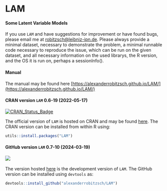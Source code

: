 # LAM
#### Some Latent Variable Models


If you use `LAM` and have suggestions for improvement or have found bugs, please email me at robitzsch@leibniz-ipn.de.
Please always provide a minimal dataset, necessary to demonstrate the problem, 
a minimal runnable code necessary to reproduce the issue, which can be run on the given dataset, and
all necessary information on the used librarys, the R version, and the OS it is run on, perhaps a sessionInfo().

#### Manual

The manual may be found here [https://alexanderrobitzsch.github.io/LAM/](https://alexanderrobitzsch.github.io/LAM/) 

#### CRAN version `LAM` 0.6-19 (2022-05-17)


[![CRAN_Status_Badge](http://www.r-pkg.org/badges/version-last-release/LAM)](https://cran.r-project.org/package=LAM)
&#160;&#160;


The official version of `LAM` is hosted on CRAN and may be found [here](https://cran.r-project.org/package=LAM). 
The CRAN version can be installed from within R using:

```r
utils::install.packages("LAM")
```

#### GitHub version `LAM` 0.7-10 (2024-03-19)

[![](https://img.shields.io/badge/github%20version-0.7--10-orange.svg)](https://github.com/alexanderrobitzsch/LAM)&#160;&#160;

The version hosted [here](https://github.com/alexanderrobitzsch/LAM) is the development version of `LAM`. 
The GitHub version can be installed using `devtools` as:

```r
devtools::install_github("alexanderrobitzsch/LAM")
```
